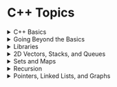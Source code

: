 # C++ Topics

<details>
<summary>C++ Basics</summary>
	<ul>
		<li>Input, Output, and Program Structure</li>
		<li>Basic Data Types</li>
		<li>Conditional Statements</li>
		<li>Loops</li>
		<li>Functions in C++</li>
	</ul>
</details>

<details>
<summary>Going Beyond the Basics</summary>
	<ul>
		<li>Vector Basics</li>
		<li>Function Default Values</li>
		<li>Structs</li>
		<li>File Input/Output</li>
		<li>Error Handling</li>
	</ul>
</details>

<details>
<summary>Libraries</summary>
	<ul>
		<li>Header Files</li>
		<li>Using Libraries</li>
	</ul>
</details>

<details>
<summary>2D Vectors, Stacks, and Queues</summary>
	<ul>
		<li>2D Vectors</li>
		<li>Stacks</li>
		<li>Queues</li>
	</ul>
</details>

<details>
<summary>Sets and Maps</summary>
	<ul>
		<li><a href="https://mr-poston.github.io/compsci/pairs_iterators/">Pairs and Iterators</a></li>
		<li><a href="https://mr-poston.github.io/compsci/sets/">Sets</a></li>
		<li><a href="https://mr-poston.github.io/compsci/maps/">Maps</a></li>
	</ul>
</details>

<details>
<summary>Recursion</summary>
	<ul>
		<li>Functional Recursion</li>
		<li>Procedural Abstraction</li>
		<li>Recursive Backtracking</li>
	</ul>
</details>

<details>
<summary>Pointers, Linked Lists, and Graphs</summary>
	<ul>
		<li>Pointers</li>
		<li>Linked Lists</li>
		<li>Graphs</li>
	</ul>
</details>